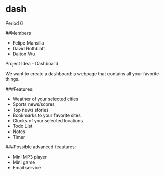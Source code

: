 # dash
Period 6

##Members

* Felipe Mansilla
* David Rothblatt
* Dalton Wu

Project Idea - Dashboard

We want to create a dashboard: a webpage that contains all your favorite things.

###Features:

* Weather of your selected cities
* Sports news/scores
* Top news stories
* Bookmarks to your favorite sites
* Clocks of your selected locations
* Todo List
* Notes
* Timer

###Possible advanced feautures:

* Mini MP3 player
* Mini game
* Email service

